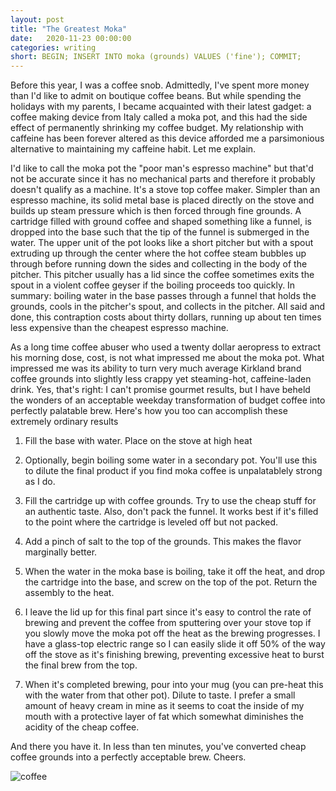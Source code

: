 ```yaml
---
layout: post
title: "The Greatest Moka"
date:   2020-11-23 00:00:00
categories: writing
short: BEGIN; INSERT INTO moka (grounds) VALUES ('fine'); COMMIT;
---
```


Before this year, I was a coffee snob. Admittedly, I've spent more money than I'd like to
admit on boutique coffee beans. But while spending the holidays with my parents, I became
acquainted with their latest gadget: a coffee making device from Italy called a moka pot,
and this had the side effect of permanently shrinking my coffee budget. My relationship with
caffeine has been forever altered as this device afforded me a parsimonious alternative to
maintaining my caffeine habit. Let me explain.

I'd like to call the moka pot the "poor man's espresso machine" but that'd not be accurate
since it has no mechanical parts and therefore it probably doesn't qualify as a machine. 
It's a stove top coffee maker. Simpler than an espresso machine, its solid metal base is
placed directly on the stove and builds up steam pressure which is then forced through fine
grounds. A cartridge filled with ground coffee and shaped something like a funnel, is dropped
into the base such that the tip of the funnel is submerged in the water. The upper unit of
the pot looks like a short pitcher but with a spout extruding up through the center where 
the hot coffee steam bubbles up through before running down the sides and collecting in the
body of the pitcher. This pitcher usually has a lid since the coffee sometimes exits the
spout in a violent coffee geyser if the boiling proceeds too quickly. In summary: boiling
water in the base passes through a funnel that holds the grounds, cools in the pitcher's
spout, and collects in the pitcher. All said and done, this contraption costs about thirty
dollars, running up about ten times less expensive than the cheapest espresso machine.

As a long time coffee abuser who used a twenty dollar aeropress to extract his morning dose,
cost, is not what impressed me about the moka pot. What impressed me was its ability to turn
very much average Kirkland brand coffee grounds into slightly less crappy yet steaming-hot,
caffeine-laden drink. Yes, that's right: I can't promise gourmet results, but I have beheld
the wonders of an acceptable weekday transformation of budget coffee into perfectly
palatable brew. Here's how you too can accomplish these extremely ordinary results

1. Fill the base with water. Place on the stove at high heat

2. Optionally, begin boiling some water in a secondary pot. You'll use this to dilute the
   final product if you find moka coffee is unpalatablely strong as I do.

3. Fill the cartridge up with coffee grounds. Try to use the cheap stuff for an authentic
   taste. Also, don't pack the funnel. It works best if it's filled to the point where the
   cartridge is leveled off but not packed.

4. Add a pinch of salt to the top of the grounds. This makes the flavor marginally better.

5. When the water in the moka base is boiling, take it off the heat, and drop the
   cartridge into the base, and screw on the top of the pot. Return the assembly to the heat.

6. I leave the lid up for this final part since it's easy to control the rate of brewing
   and prevent the coffee from sputtering over your stove top if you slowly move the moka pot
   off the heat as the brewing progresses. I have a glass-top electric range so I can easily
   slide it off 50% of the way off the stove as it's finishing brewing, preventing excessive
   heat to burst the final brew from the top.
7. When it's completed brewing, pour into your mug (you can pre-heat this with the water
   from that other pot). Dilute to taste. I prefer a small amount of heavy cream in mine as
   it seems to coat the inside of my mouth with a protective layer of fat which somewhat
   diminishes the acidity of the cheap coffee.

And there you have it. In less than ten minutes, you've converted cheap coffee grounds into
a perfectly acceptable brew. Cheers.

<img src="https://i.imgur.com/TWTYGB1l.jpg?1" title="coffee" />